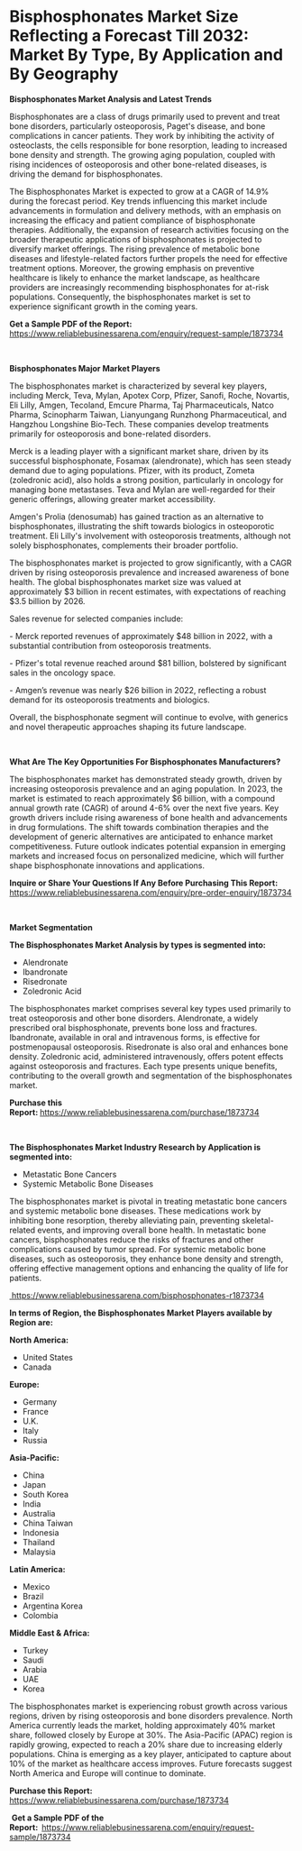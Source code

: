 <p><h1>Bisphosphonates Market Size Reflecting a Forecast Till 2032: Market By Type, By Application and By Geography</h1></p><p><strong>Bisphosphonates Market Analysis and Latest Trends</strong></p>
<p><p>Bisphosphonates are a class of drugs primarily used to prevent and treat bone disorders, particularly osteoporosis, Paget's disease, and bone complications in cancer patients. They work by inhibiting the activity of osteoclasts, the cells responsible for bone resorption, leading to increased bone density and strength. The growing aging population, coupled with rising incidences of osteoporosis and other bone-related diseases, is driving the demand for bisphosphonates.</p><p>The Bisphosphonates Market is expected to grow at a CAGR of 14.9% during the forecast period. Key trends influencing this market include advancements in formulation and delivery methods, with an emphasis on increasing the efficacy and patient compliance of bisphosphonate therapies. Additionally, the expansion of research activities focusing on the broader therapeutic applications of bisphosphonates is projected to diversify market offerings. The rising prevalence of metabolic bone diseases and lifestyle-related factors further propels the need for effective treatment options. Moreover, the growing emphasis on preventive healthcare is likely to enhance the market landscape, as healthcare providers are increasingly recommending bisphosphonates for at-risk populations. Consequently, the bisphosphonates market is set to experience significant growth in the coming years.</p></p>
<p><strong>Get a Sample PDF of the Report:&nbsp;</strong> <a href="https://www.reliablebusinessarena.com/enquiry/request-sample/1873734?utm_campaign=1891&utm_medium=2&utm_source=Github&utm_content=ia&utm_term=19042025&utm_id=bisphosphonates">https://www.reliablebusinessarena.com/enquiry/request-sample/1873734</a></p>
<p>&nbsp;</p>
<p><strong>Bisphosphonates Major Market Players</strong></p>
<p><p>The bisphosphonates market is characterized by several key players, including Merck, Teva, Mylan, Apotex Corp, Pfizer, Sanofi, Roche, Novartis, Eli Lilly, Amgen, Tecoland, Emcure Pharma, Taj Pharmaceuticals, Natco Pharma, Scinopharm Taiwan, Lianyungang Runzhong Pharmaceutical, and Hangzhou Longshine Bio-Tech. These companies develop treatments primarily for osteoporosis and bone-related disorders. </p><p>Merck is a leading player with a significant market share, driven by its successful bisphosphonate, Fosamax (alendronate), which has seen steady demand due to aging populations. Pfizer, with its product, Zometa (zoledronic acid), also holds a strong position, particularly in oncology for managing bone metastases. Teva and Mylan are well-regarded for their generic offerings, allowing greater market accessibility.</p><p>Amgen's Prolia (denosumab) has gained traction as an alternative to bisphosphonates, illustrating the shift towards biologics in osteoporotic treatment. Eli Lilly's involvement with osteoporosis treatments, although not solely bisphosphonates, complements their broader portfolio.</p><p>The bisphosphonates market is projected to grow significantly, with a CAGR driven by rising osteoporosis prevalence and increased awareness of bone health. The global bisphosphonates market size was valued at approximately $3 billion in recent estimates, with expectations of reaching $3.5 billion by 2026.</p><p>Sales revenue for selected companies include:</p><p>- Merck reported revenues of approximately $48 billion in 2022, with a substantial contribution from osteoporosis treatments.</p><p>- Pfizer's total revenue reached around $81 billion, bolstered by significant sales in the oncology space.</p><p>- Amgen’s revenue was nearly $26 billion in 2022, reflecting a robust demand for its osteoporosis treatments and biologics.</p><p>Overall, the bisphosphonate segment will continue to evolve, with generics and novel therapeutic approaches shaping its future landscape.</p></p>
<p>&nbsp;</p>
<p><strong>What Are The Key Opportunities For Bisphosphonates Manufacturers?</strong></p>
<p><p>The bisphosphonates market has demonstrated steady growth, driven by increasing osteoporosis prevalence and an aging population. In 2023, the market is estimated to reach approximately $6 billion, with a compound annual growth rate (CAGR) of around 4-6% over the next five years. Key growth drivers include rising awareness of bone health and advancements in drug formulations. The shift towards combination therapies and the development of generic alternatives are anticipated to enhance market competitiveness. Future outlook indicates potential expansion in emerging markets and increased focus on personalized medicine, which will further shape bisphosphonate innovations and applications.</p></p>
<p><strong>Inquire or Share Your Questions If Any Before Purchasing This Report:</strong> <a href="https://www.reliablebusinessarena.com/enquiry/pre-order-enquiry/1873734?utm_campaign=1891&utm_medium=2&utm_source=Github&utm_content=ia&utm_term=19042025&utm_id=bisphosphonates">https://www.reliablebusinessarena.com/enquiry/pre-order-enquiry/1873734</a></p>
<p>&nbsp;</p>
<p><strong>Market Segmentation</strong></p>
<p><strong>The Bisphosphonates Market Analysis by types is segmented into:</strong></p>
<p><ul><li>Alendronate</li><li>Ibandronate</li><li>Risedronate</li><li>Zoledronic Acid</li></ul></p>
<p><p>The bisphosphonates market comprises several key types used primarily to treat osteoporosis and other bone disorders. Alendronate, a widely prescribed oral bisphosphonate, prevents bone loss and fractures. Ibandronate, available in oral and intravenous forms, is effective for postmenopausal osteoporosis. Risedronate is also oral and enhances bone density. Zoledronic acid, administered intravenously, offers potent effects against osteoporosis and fractures. Each type presents unique benefits, contributing to the overall growth and segmentation of the bisphosphonates market.</p></p>
<p><strong>Purchase this Report:&nbsp;</strong><a href="https://www.reliablebusinessarena.com/purchase/1873734?utm_campaign=1891&utm_medium=2&utm_source=Github&utm_content=ia&utm_term=19042025&utm_id=bisphosphonates">https://www.reliablebusinessarena.com/purchase/1873734</a></p>
<p>&nbsp;</p>
<p><strong>The Bisphosphonates Market Industry Research by Application is segmented into:</strong></p>
<p><ul><li>Metastatic Bone Cancers</li><li>Systemic Metabolic Bone Diseases</li></ul></p>
<p><p>The bisphosphonates market is pivotal in treating metastatic bone cancers and systemic metabolic bone diseases. These medications work by inhibiting bone resorption, thereby alleviating pain, preventing skeletal-related events, and improving overall bone health. In metastatic bone cancers, bisphosphonates reduce the risks of fractures and other complications caused by tumor spread. For systemic metabolic bone diseases, such as osteoporosis, they enhance bone density and strength, offering effective management options and enhancing the quality of life for patients.</p></p>
<p><a href="https://www.reliablebusinessarena.com/bisphosphonates-r1873734?utm_campaign=1891&utm_medium=2&utm_source=Github&utm_content=ia&utm_term=19042025&utm_id=bisphosphonates">&nbsp;https://www.reliablebusinessarena.com/bisphosphonates-r1873734</a></p>
<p><strong>In terms of Region, the Bisphosphonates Market Players available by Region are:</strong></p>
<p>
    <p> <strong> North America: </strong>
        <ul>
            <li>United States</li>
            <li>Canada</li>
        </ul>
        </p> 
    <p> <strong> Europe: </strong>
        <ul>
            <li>Germany</li>
            <li>France</li>
            <li>U.K.</li>
            <li>Italy</li>
            <li>Russia</li>
        </ul>
        </p> 
    <p> <strong> Asia-Pacific: </strong>
        <ul>
            <li>China</li>
            <li>Japan</li>
            <li>South Korea</li>
            <li>India</li>
            <li>Australia</li>
            <li>China Taiwan</li>
            <li>Indonesia</li>
            <li>Thailand</li>
            <li>Malaysia</li>
        </ul>
        </p> 
    <p> <strong> Latin America: </strong>
        <ul>
            <li>Mexico</li>
            <li>Brazil</li>
            <li>Argentina Korea</li>
            <li>Colombia</li>
        </ul>
        </p> 
    <p> <strong> Middle East & Africa: </strong>
        <ul>
            <li>Turkey</li>
            <li>Saudi</li>
            <li>Arabia</li>
            <li>UAE</li>
            <li>Korea</li>
        </ul>
    </p>
    </p>
<p><p>The bisphosphonates market is experiencing robust growth across various regions, driven by rising osteoporosis and bone disorders prevalence. North America currently leads the market, holding approximately 40% market share, followed closely by Europe at 30%. The Asia-Pacific (APAC) region is rapidly growing, expected to reach a 20% share due to increasing elderly populations. China is emerging as a key player, anticipated to capture about 10% of the market as healthcare access improves. Future forecasts suggest North America and Europe will continue to dominate.</p></p>
<p><strong>Purchase this Report: </strong><a href="https://www.reliablebusinessarena.com/purchase/1873734?utm_campaign=1891&utm_medium=2&utm_source=Github&utm_content=ia&utm_term=19042025&utm_id=bisphosphonates">https://www.reliablebusinessarena.com/purchase/1873734</a></p>
<p>&nbsp;<strong>Get a Sample PDF of the Report:&nbsp;&nbsp;</strong><a href="https://www.reliablebusinessarena.com/enquiry/request-sample/1873734?utm_campaign=1891&utm_medium=2&utm_source=Github&utm_content=ia&utm_term=19042025&utm_id=bisphosphonates">https://www.reliablebusinessarena.com/enquiry/request-sample/1873734</a></p>
<p><strong></strong></p>
<p><p></p><p></p><p></p></p>
